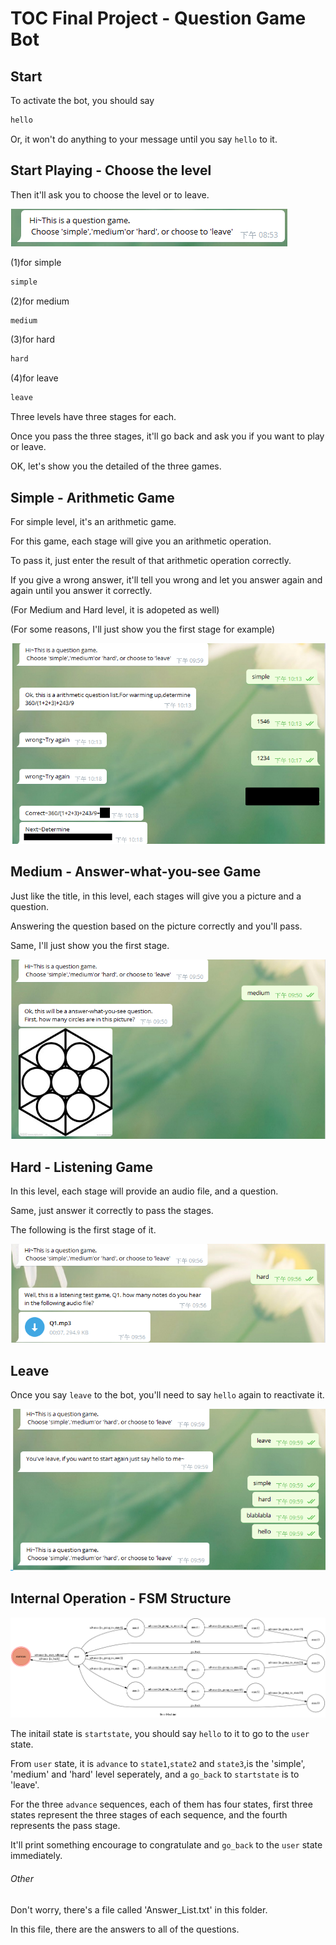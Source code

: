# TOC Final Project - Question Game Bot



## Start

To activate the bot, you should say 

```sh
hello
```
Or, it won't do anything to your message until you say `hello` to it.

## Start Playing - Choose the level

Then it'll ask you to choose the level or to leave.

![start](./img/start.png)

(1)for simple 

```sh
simple
```

(2)for medium

```sh
medium
```

(3)for hard
```sh
hard
```

(4)for leave

```sh
leave
```


Three levels have three stages for each.

Once you pass the three stages, it'll go back and ask you if you want to play or leave.

OK, let's show you the detailed of the three games.

## Simple - Arithmetic Game

For simple level, it's an arithmetic game.

For this game, each stage will give you an arithmetic operation. 

To pass it, just enter the result of that arithmetic operation correctly.

If you give a wrong answer, it'll tell you wrong and let you answer again and again until you answer it correctly.

(For Medium and Hard level, it is adopeted as well)

(For some reasons, I'll just show you the first stage for example)

![Simple1](./img/sim_eg.png)


## Medium - Answer-what-you-see Game

Just like the title, in this level, each stages will give you a picture and a question.

Answering the question based on the picture correctly and you'll pass.

Same, I'll just show you the first stage.

![m1](./img/m_1.png)

## Hard - Listening Game

In this level, each stage will provide an audio file, and a question.

Same, just answer it correctly to pass the stages.

The following is the first stage of it.

![h1](./img/h1.png)

## Leave

Once you say `leave` to the bot, you'll need to say `hello` again to reactivate it.

![leave](./img/leave.png)


## Internal Operation - FSM Structure

![fsm](./img/fsm.png)

The initail state is `startstate`, you should say `hello` to it to go to the `user` state.

From `user` state, it is `advance` to `state1`,`state2` and `state3`,is the 'simple', 'medium' and 'hard' level seperately, and a `go_back` to `startstate` is to 'leave'.

For the three `advance` sequences, each of them has four states, first three states represent the three stages of each sequence, and the fourth represents the pass stage. 

It'll print something encourage to congratulate and `go_back` to the `user` state immediately.


###### Other

Don't worry, there's a file called 'Answer_List.txt' in this folder. 

In this file, there are the answers to all of the questions.







